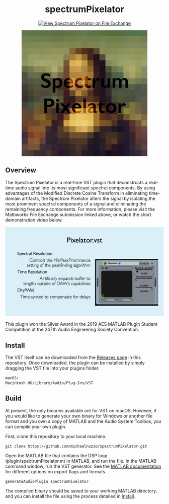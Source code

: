 <div  align="center">

# spectrumPixelator
[![View Spectrum Pixelator on File Exchange](https://www.mathworks.com/matlabcentral/images/matlab-file-exchange.svg)](https://www.mathworks.com/matlabcentral/fileexchange/72449-spectrum-pixelator)

<img width="400" src="docs/imgs/logo.jpg">

</div>

## Overview

The Spectrum Pixelator is a real-time VST plugin that deconstructs a real-time audio signal into its most significant spectral components. By using advantages of the Modified Discrete Cosine Transform in eliminating time-domain artifacts, the Spectrum Pixelator alters the signal by isolating the most prominent spectral components of a signal and eliminating the remaining frequency components. For more information, please visit the Mathworks File Exchange submission linked above, or watch the short demonstration video below.
<div  align="center">
<a href="https://youtu.be/tT46hXvSd8Q"><img width="600px" src="docs/imgs/thumb.jpg"></a> 
</div>

This plugin won the Silver Award in the 2019 AES MATLAB Plugin Student Competition at the 247th Audio Engineering Society Convention.

## Install

The VST itself can be downloaded from the [Releases page](https://github.com/michaelnuzzo/spectrumPixelator/releases) in this repository. Once downloaded, the plugin can be installed by simply dragging the VST file into your plugins folder. 

```
macOS:
Macintosh HD/Library/Audio/Plug-Ins/VST
```


## Build

At present, the only binaries available are for VST on macOS. However, if you would like to generate your own binary for Windows or another file format and you own a copy of MATLAB and the Audio System Toolbox, you can compile your own plugin.

First, clone this repository to your local machine.

```
git clone https://github.com/michaelnuzzo/spectrumPixelator.git
```

Open the MATLAB file that contains the DSP loop (plugin/spectrumPixelator.m) in MATLAB, and run the file. In the MATLAB command window, run the VST generator. See the [MATLAB documentation](https://www.mathworks.com/help/audio/ref/generateaudioplugin.html) for different options on export flags and formats.

```
generateAudioPlugin spectrumPixelator
```
The compiled binary should be saved to your working MATLAB directory, and you can install the file using the process detailed in [Install](#install).
